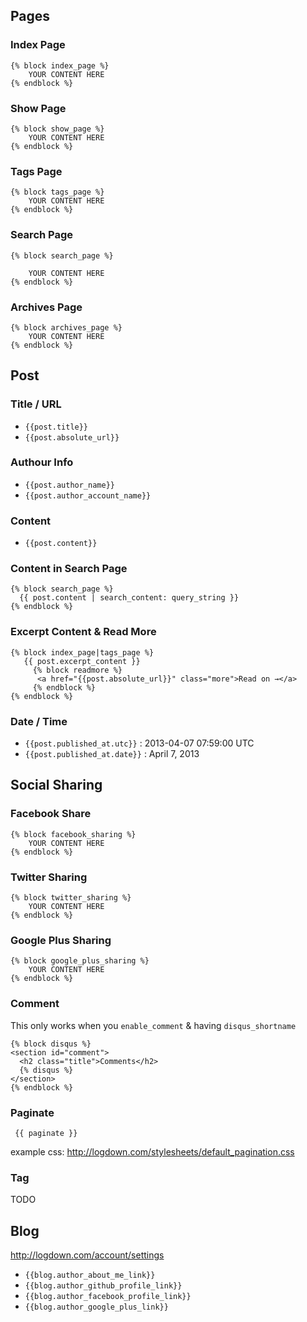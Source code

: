 ## Pages

### Index Page

```
{% block index_page %}
    YOUR CONTENT HERE
{% endblock %}
```

### Show Page

```
{% block show_page %}
    YOUR CONTENT HERE
{% endblock %}
```

### Tags Page

```
{% block tags_page %}
    YOUR CONTENT HERE
{% endblock %}
```

### Search Page

```
{% block search_page %}

    YOUR CONTENT HERE
{% endblock %}
```

###  Archives Page

```
{% block archives_page %}
    YOUR CONTENT HERE
{% endblock %}
```


## Post

### Title / URL

* `{{post.title}}`
* `{{post.absolute_url}}`

### Authour Info

* `{{post.author_name}}`
* `{{post.author_account_name}}`

### Content

* `{{post.content}}`

### Content in Search Page

```
{% block search_page %}
  {{ post.content | search_content: query_string }}
{% endblock %}

```

### Excerpt Content & Read More

```
{% block index_page|tags_page %}
   {{ post.excerpt_content }}
     {% block readmore %}
      <a href="{{post.absolute_url}}" class="more">Read on →</a>
     {% endblock %}
{% endblock %}
```

### Date / Time

* `{{post.published_at.utc}}` : 2013-04-07 07:59:00 UTC
* `{{post.published_at.date}}` : April  7, 2013


## Social Sharing

### Facebook Share

```
{% block facebook_sharing %}
    YOUR CONTENT HERE
{% endblock %}

```

### Twitter Sharing

```
{% block twitter_sharing %}
    YOUR CONTENT HERE
{% endblock %}

```

### Google Plus Sharing


```
{% block google_plus_sharing %}
    YOUR CONTENT HERE
{% endblock %}

```

###  Comment

This only works when you `enable_comment` & having `disqus_shortname`

```
{% block disqus %}
<section id="comment">
  <h2 class="title">Comments</h2>
  {% disqus %}
</section>
{% endblock %}
```

### Paginate

```
 {{ paginate }} 

```

example css: <http://logdown.com/stylesheets/default_pagination.css>

### Tag

TODO


## Blog

<http://logdown.com/account/settings>

* `{{blog.author_about_me_link}}`
* `{{blog.author_github_profile_link}}`
* `{{blog.author_facebook_profile_link}}`
* `{{blog.author_google_plus_link}}`
